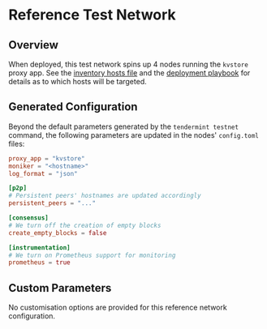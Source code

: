# Reference Test Network

## Overview
When deployed, this test network spins up 4 nodes running the `kvstore` proxy
app. See the [inventory hosts file](../../inventory/hosts) and the [deployment
playbook](deploy.yml) for details as to which hosts will be targeted.

## Generated Configuration
Beyond the default parameters generated by the `tendermint testnet` command, the
following parameters are updated in the nodes' `config.toml` files:

```toml
proxy_app = "kvstore"
moniker = "<hostname>"
log_format = "json"

[p2p]
# Persistent peers' hostnames are updated accordingly
persistent_peers = "..."

[consensus]
# We turn off the creation of empty blocks
create_empty_blocks = false

[instrumentation]
# We turn on Prometheus support for monitoring
prometheus = true
```

## Custom Parameters
No customisation options are provided for this reference network configuration.
